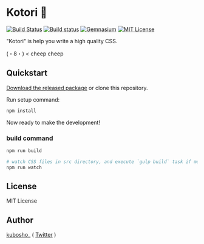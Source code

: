 # Kotori :baby_chick:

[![Build Status](http://img.shields.io/travis/kubosho/kotori.svg)](https://travis-ci.org/kubosho/kotori)
[![Build status](https://ci.appveyor.com/api/projects/status/hher51w347dp5hbk/branch/master?svg=true)](https://ci.appveyor.com/project/kubosho/kotori/branch/master)
[![Gemnasium](http://img.shields.io/gemnasium/kubosho/kotori.svg)](https://gemnasium.com/kubosho/kotori)
[![MIT License](http://img.shields.io/badge/license-MIT-green.svg)](https://github.com/kubosho/kotori/blob/master/LICENSE)

"Kotori" is help you write a high quality CSS.

(・8・) < cheep cheep

## Quickstart

[Download the released package](https://github.com/kubosho/kotori/releases/latest) or clone this repository.

Run setup command:

```bash
npm install
```

Now ready to make the development!

### build command

```bash
npm run build

# watch CSS files in src directory, and execute `gulp build` task if modify CSS file.
npm run watch
```

## License

MIT License

## Author

[kubosho_](https://github.com/kubosho) ( [Twitter](https://twitter.com/kubosho_) )
